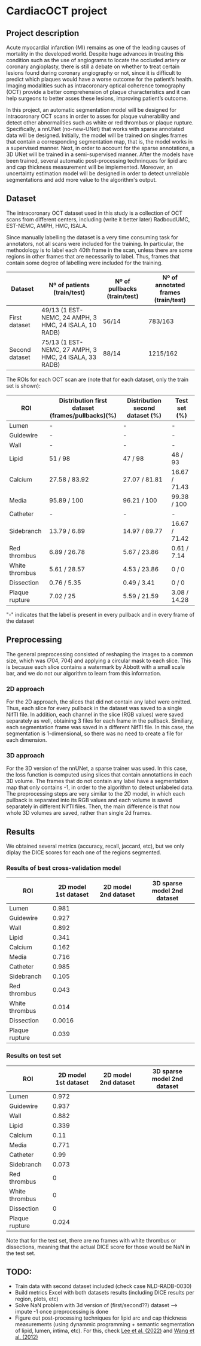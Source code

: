 # CardiacOCT project

## Project description

Acute myocardial infarction (MI) remains as one of the leading causes of mortality in the developed world. Despite huge advances in treating this condition such as the use of angiograms to locate the occluded artery or coronary angioplasty, there is still a debate on whether to treat certain lesions found during coronary angiography or not, since it is difficult to predict which plaques would have a worse outcome for the patient’s health. Imaging modalities such as intracoronary optical coherence tomography (OCT) provide a better comprehension of plaque characteristics and it can help surgeons to better asses these lesions, improving patient’s outcome.

In this project, an automatic segmentation model will be designed for intracoronary OCT scans in order to asses for plaque vulnerability and detect other abnormalities such as white or red thrombus or plaque rupture. Specifically, a nnUNet (no-new-UNet) that works with sparse annotated data will be designed. Initially, the model will be trained on singles frames that contain a corresponding segmentation map, that is, the model works in a supervised manner. Next, in order to account for the sparse annotations, a 3D UNet will be trained in a semi-supervised manner. After the models have been trained, several automatic post-processing techninques for lipid arc and cap thickness measurement will be implemented. Moreover, an uncertainty estimation model will be designed in order to detect unreliable segmentations and add more value to the algorithm's output.

## Dataset

The intracoronary OCT dataset used in this study is a collection of OCT scans from different centers, including (write it better later) RadboudUMC, EST-NEMC, AMPH, HMC, ISALA.

Since manually labelling the dataset is a very time consuming task for annotators, not all scans were included for the training. In particular, the methodology is to label each 40th frame in the scan, unless there are some regions in other frames that are necessarily to label. Thus, frames that contain some degree of labelling were included for the training. 

| Dataset  | Nº of patients (train/test) | Nº of pullbacks (train/test) | Nº of annotated frames (train/test)
| ------------- | ------------- | -------------  | -------------
| First dataset  | 49/13 (1 EST-NEMC, 24 AMPH, 3 HMC, 24 ISALA, 10 RADB)  | 56/14  | 783/163
| Second dataset  | 75/13 (1 EST-NEMC, 27 AMPH, 3 HMC, 24 ISALA, 33 RADB)  | 88/14  | 1215/162 


The ROIs for each OCT scan are (note that for each dataset, only the train set is shown):

| ROI  | Distribution first dataset (frames/pullbacks)(%) | Distribution second dataset (%) | Test set (%)
| ------------- | ------------- | ------------- | -------------  
| Lumen  | - | - | -
| Guidewire  | - | - | -
| Wall | - | - | -
| Lipid | 51 / 98 | 47 / 98 | 48 / 93
| Calcium | 27.58 / 83.92 | 27.07 / 81.81 | 16.67 / 71.43
| Media | 95.89 / 100 | 96.21 / 100 | 99.38 / 100
| Catheter | - | - | -
| Sidebranch | 13.79 / 6.89 | 14.97 / 89.77 | 16.67 / 71.42
| Red thrombus | 6.89 / 26.78 | 5.67 / 23.86 | 0.61 / 7.14
| White thrombus | 5.61 / 28.57 | 4.53 / 23.86 | 0 / 0
| Dissection | 0.76 / 5.35 | 0.49 / 3.41 | 0 / 0
| Plaque rupture | 7.02 / 25 | 5.59 / 21.59 | 3.08 / 14.28


"-" indicates that the label is present in every pullback and in every frame of the dataset


## Preprocessing

The general preprocessing consisted of reshaping the images to a common size, which was (704, 704) and applying a circular mask to each slice. This is because each slice contains a watermark by Abbott with a small scale bar, and we do not our algorithm to learn from this information.

### 2D approach

For the 2D approach, the slices that did not contain any label were omitted. Thus, each slice for every pullback in the dataset was saved to a single NifTI file. In addition, each channel in the slice (RGB values) were saved separately as well, obtaining 3 files for each frame in the pullback. Similiary, each segmentation frame was saved in a different NifTI file. In this case, the segmentation is 1-dimensional, so there was no need to create a file for each dimension.

### 3D approach

For the 3D version of the nnUNet, a sparse trainer was used. In this case, the loss function is computed using slices that contain annotattions in each 3D volume. The frames that do not contain any label have a segmentation map that only contains -1, in order to the algorithm to detect unlabeled data. The preprocessing steps are very similar to the 2D model, in which each pullback is separated into its RGB values and each volume is saved separately in different NifTI files. Then, the main difference is that now whole 3D volumes are saved, rather than single 2d frames.


## Results

We obtained several metrics (accuracy, recall, jaccard, etc), but we only diplay the DICE scores for each one of the regions segmented.

### Results of best cross-validation model


| ROI  | 2D model 1st dataset | 2D model 2nd dataset | 3D sparse model 2nd dataset 
| ------------- | -------------- | -------------- | --------------  
| Lumen  | 0.981
| Guidewire  | 0.927
| Wall | 0.892
| Lipid | 0.341
| Calcium | 0.162
| Media | 0.716
| Catheter | 0.985
| Sidebranch | 0.105 
| Red thrombus | 0.043 
| White thrombus | 0.014  
| Dissection | 0.0016 
| Plaque rupture | 0.039 


### Results on test set


| ROI  | 2D model 1st dataset | 2D model 2nd dataset | 3D sparse model 2nd dataset 
| ------------- | -------------- | -------------- | --------------
| Lumen  | 0.972
| Guidewire  | 0.937
| Wall | 0.882
| Lipid | 0.339
| Calcium | 0.11
| Media | 0.771
| Catheter | 0.99
| Sidebranch | 0.073 
| Red thrombus | 0 
| White thrombus | 0  
| Dissection | 0 
| Plaque rupture | 0.024

Note that for the test set, there are no frames with white thrombus or dissections, meaning that the actual DICE score for those would be NaN in the test set.


## TODO:
 - Train data with second dataset included (check case NLD-RADB-0030)
 - Build metrics Excel with both datasets results (including DICE results per region, plots, etc)
 - Solve NaN problem with 3d version of (first/second??) dataset --> impute -1 once preprocessing is done
 - Figure out post-processing techniques for lipid arc and cap thickness measurements (using dynammic programming + semantic segmentation of lipid, lumen, intima, etc). 
 For this, check [Lee et al. (2022)](https://www.nature.com/articles/s41598-022-24884-1) and [Wang et al. (2012)](https://www.ncbi.nlm.nih.gov/pmc/articles/PMC3370980/)



